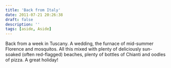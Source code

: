 ```yaml
---
title: 'Back from Italy'
date: 2011-07-21 20:26:38
draft: false
description: ''
tags: [aside, Aside]
---
```


Back from a week in Tuscany. A wedding, the furnace of mid-summer Florence and mosquitos. All this mixed with plenty of deliciously sun-soaked (often red-flagged) beaches, plenty of bottles of Chianti and oodles of pizza. A great holiday!